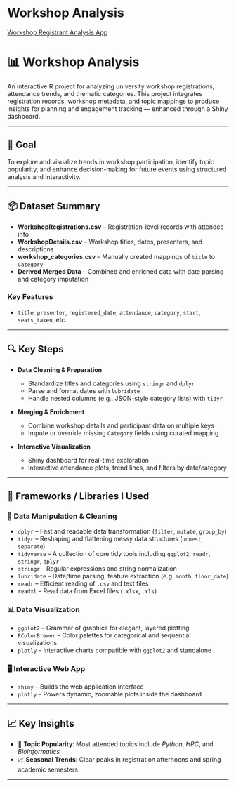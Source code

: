 # Workshop Analysis

[Workshop Registrant Analysis App](https://fmh7pv.shinyapps.io/registrant_analysis/)

# 📊 Workshop Analysis

An interactive R project for analyzing university workshop registrations, attendance trends, and thematic categories. This project integrates registration records, workshop metadata, and topic mappings to produce insights for planning and engagement tracking — enhanced through a Shiny dashboard.

---

## 🎯 Goal

To explore and visualize trends in workshop participation, identify topic popularity, and enhance decision-making for future events using structured analysis and interactivity.

---

## 📦 Dataset Summary

- **WorkshopRegistrations.csv** – Registration-level records with attendee info  
- **WorkshopDetails.csv** – Workshop titles, dates, presenters, and descriptions  
- **workshop_categories.csv** – Manually created mappings of `title` to `Category`  
- **Derived Merged Data** – Combined and enriched data with date parsing and category imputation  

### Key Features
- `title`, `presenter`, `registered_date`, `attendance`, `category`, `start`, `seats_taken`, etc.

---

## 🔍 Key Steps

- **Data Cleaning & Preparation**
  - Standardize titles and categories using `stringr` and `dplyr`
  - Parse and format dates with `lubridate`
  - Handle nested columns (e.g., JSON-style category lists) with `tidyr`

- **Merging & Enrichment**
  - Combine workshop details and participant data on multiple keys  
  - Impute or override missing `Category` fields using curated mapping  

- **Interactive Visualization**
  - Shiny dashboard for real-time exploration
  - Interactive attendance plots, trend lines, and filters by date/category

---

## 🧰 Frameworks / Libraries I Used

### 🧮 Data Manipulation & Cleaning

- `dplyr` – Fast and readable data transformation (`filter`, `mutate`, `group_by`)  
- `tidyr` – Reshaping and flattening messy data structures (`unnest`, `separate`)  
- `tidyverse` – A collection of core tidy tools including `ggplot2`, `readr`, `stringr`, `dplyr`  
- `stringr` – Regular expressions and string normalization  
- `lubridate` – Date/time parsing, feature extraction (e.g. `month`, `floor_date`)  
- `readr` – Efficient reading of `.csv` and text files  
- `readxl` – Read data from Excel files (`.xlsx`, `.xls`)

### 📊 Data Visualization

- `ggplot2` – Grammar of graphics for elegant, layered plotting  
- `RColorBrewer` – Color palettes for categorical and sequential visualizations  
- `plotly` – Interactive charts compatible with `ggplot2` and standalone

### 🖥️ Interactive Web App

- `shiny` – Builds the web application interface  
- `plotly` – Powers dynamic, zoomable plots inside the dashboard

---

## 📈 Key Insights

- 📌 **Topic Popularity**: Most attended topics include *Python*, *HPC*, and *Bioinformatics*  
- 📈 **Seasonal Trends**: Clear peaks in registration afternoons and spring academic semesters   

---




